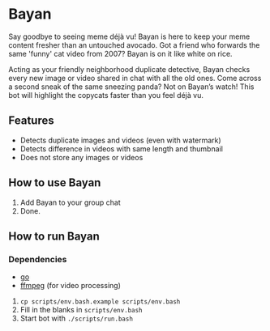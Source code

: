 # Bayan

Say goodbye to seeing meme déjà vu! Bayan is here to keep your meme content fresher than an untouched avocado. Got a friend who forwards the same 'funny' cat video from 2007? Bayan is on it like white on rice.

Acting as your friendly neighborhood duplicate detective, Bayan checks every new image or video shared in chat with all the old ones. Come across a second sneak of the same sneezing panda? Not on Bayan’s watch! This bot will highlight the copycats faster than you feel déjà vu.

## Features
- Detects duplicate images and videos (even with watermark)
- Detects difference in videos with same length and thumbnail
- Does not store any images or videos

## How to use Bayan

1. Add Bayan to your group chat
2. Done.

## How to run Bayan

### Dependencies

- [go](https://golang.org/doc/install)
- [ffmpeg](https://www.ffmpeg.org/download.html) (for video processing)

1. `cp scripts/env.bash.example scripts/env.bash`
2. Fill in the blanks in `scripts/env.bash`
3. Start bot with `./scripts/run.bash`